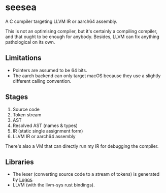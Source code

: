 # seesea

A C compiler targeting LLVM IR or aarch64 assembly. 

This is not an optimising compiler, but it's certainly a compiling compiler, 
and that ought to be enough for anybody. Besides, LLVM can fix anything pathological on its own.

## Limitations 

- Pointers are assumed to be 64 bits. 
- The aarch backend can only target macOS because they use a slightly different calling convention.

## Stages

1. Source code
2. Token stream 
3. AST 
4. Resolved AST (names & types)
5. IR (static single assignment form)
6. LLVM IR or aarch64 assembly

There's also a VM that can directly run my IR for debugging the compiler.

## Libraries

- The lexer (converting source code to a stream of tokens) is generated by [Logos](https://crates.io/crates/logos). 
- LLVM (with the llvm-sys rust bindings).
